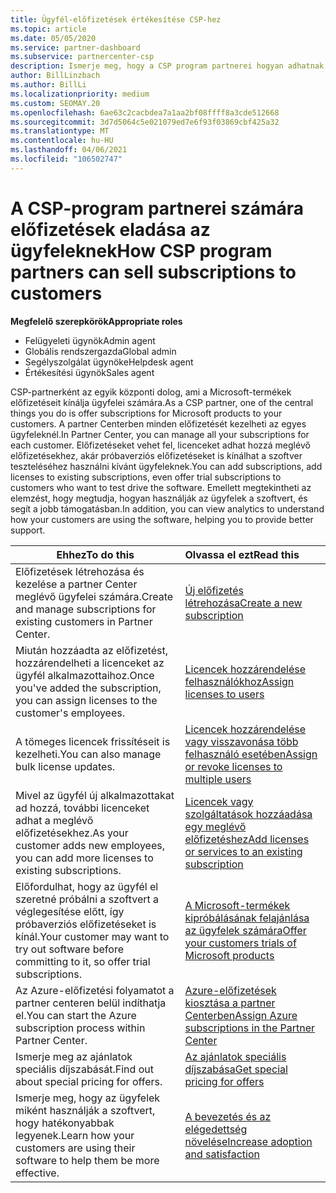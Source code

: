 ```yaml
---
title: Ügyfél-előfizetések értékesítése CSP-hez
ms.topic: article
ms.date: 05/05/2020
ms.service: partner-dashboard
ms.subservice: partnercenter-csp
description: Ismerje meg, hogy a CSP program partnerei hogyan adhatnak elő előfizetéseket az ügyfeleknek, és hogyan kezelhetik őket a partner centeren keresztül.
author: BillLinzbach
ms.author: BillLi
ms.localizationpriority: medium
ms.custom: SEOMAY.20
ms.openlocfilehash: 6ae63c2cacbdea7a1aa2bf08ffff8a3cde512668
ms.sourcegitcommit: 3d7d5064c5e021079ed7e6f93f03869cbf425a32
ms.translationtype: MT
ms.contentlocale: hu-HU
ms.lasthandoff: 04/06/2021
ms.locfileid: "106502747"
---
```

# <a name="how-csp-program-partners-can-sell-subscriptions-to-customers"></a><span data-ttu-id="b3d90-103">A CSP-program partnerei számára előfizetések eladása az ügyfeleknek</span><span class="sxs-lookup"><span data-stu-id="b3d90-103">How CSP program partners can sell subscriptions to customers</span></span>

<span data-ttu-id="b3d90-104">**Megfelelő szerepkörök**</span><span class="sxs-lookup"><span data-stu-id="b3d90-104">**Appropriate roles**</span></span>

- <span data-ttu-id="b3d90-105">Felügyeleti ügynök</span><span class="sxs-lookup"><span data-stu-id="b3d90-105">Admin agent</span></span>
- <span data-ttu-id="b3d90-106">Globális rendszergazda</span><span class="sxs-lookup"><span data-stu-id="b3d90-106">Global admin</span></span>
- <span data-ttu-id="b3d90-107">Segélyszolgálat ügynöke</span><span class="sxs-lookup"><span data-stu-id="b3d90-107">Helpdesk agent</span></span>
- <span data-ttu-id="b3d90-108">Értékesítési ügynök</span><span class="sxs-lookup"><span data-stu-id="b3d90-108">Sales agent</span></span>

<span data-ttu-id="b3d90-109">CSP-partnerként az egyik központi dolog, ami a Microsoft-termékek előfizetéseit kínálja ügyfelei számára.</span><span class="sxs-lookup"><span data-stu-id="b3d90-109">As a CSP partner, one of the central things you do is offer subscriptions for Microsoft products to your customers.</span></span> <span data-ttu-id="b3d90-110">A partner Centerben minden előfizetését kezelheti az egyes ügyfeleknél.</span><span class="sxs-lookup"><span data-stu-id="b3d90-110">In Partner Center, you can manage all your subscriptions for each customer.</span></span> <span data-ttu-id="b3d90-111">Előfizetéseket vehet fel, licenceket adhat hozzá meglévő előfizetésekhez, akár próbaverziós előfizetéseket is kínálhat a szoftver teszteléséhez használni kívánt ügyfeleknek.</span><span class="sxs-lookup"><span data-stu-id="b3d90-111">You can add subscriptions, add licenses to existing subscriptions, even offer trial subscriptions to customers who want to test drive the software.</span></span> <span data-ttu-id="b3d90-112">Emellett megtekintheti az elemzést, hogy megtudja, hogyan használják az ügyfelek a szoftvert, és segít a jobb támogatásban.</span><span class="sxs-lookup"><span data-stu-id="b3d90-112">In addition, you can view analytics to understand how your customers are using the software, helping you to provide better support.</span></span>

|<span data-ttu-id="b3d90-113">**Ehhez**</span><span class="sxs-lookup"><span data-stu-id="b3d90-113">**To do this**</span></span>   |<span data-ttu-id="b3d90-114">**Olvassa el ezt**</span><span class="sxs-lookup"><span data-stu-id="b3d90-114">**Read this**</span></span>   |
|----------------------|:----------------------|
|<span data-ttu-id="b3d90-115">Előfizetések létrehozása és kezelése a partner Center meglévő ügyfelei számára.</span><span class="sxs-lookup"><span data-stu-id="b3d90-115">Create and manage subscriptions for existing customers in Partner Center.</span></span>|[<span data-ttu-id="b3d90-116">Új előfizetés létrehozása</span><span class="sxs-lookup"><span data-stu-id="b3d90-116">Create a new subscription</span></span>](create-a-new-subscription.md)|
|<span data-ttu-id="b3d90-117">Miután hozzáadta az előfizetést, hozzárendelheti a licenceket az ügyfél alkalmazottaihoz.</span><span class="sxs-lookup"><span data-stu-id="b3d90-117">Once you've added the subscription, you can assign licenses to the customer's employees.</span></span>  |[<span data-ttu-id="b3d90-118">Licencek hozzárendelése felhasználókhoz</span><span class="sxs-lookup"><span data-stu-id="b3d90-118">Assign licenses to users</span></span>](assign-licenses-to-users.md)|
|<span data-ttu-id="b3d90-119">A tömeges licencek frissítéseit is kezelheti.</span><span class="sxs-lookup"><span data-stu-id="b3d90-119">You can also manage bulk license updates.</span></span>   |[<span data-ttu-id="b3d90-120">Licencek hozzárendelése vagy visszavonása több felhasználó esetében</span><span class="sxs-lookup"><span data-stu-id="b3d90-120">Assign or revoke licenses to multiple users</span></span>](bulk-license-provisioning-for-multiple-users.md)|
|<span data-ttu-id="b3d90-121">Mivel az ügyfél új alkalmazottakat ad hozzá, további licenceket adhat a meglévő előfizetésekhez.</span><span class="sxs-lookup"><span data-stu-id="b3d90-121">As your customer adds new employees, you can add more licenses to existing subscriptions.</span></span>   |[<span data-ttu-id="b3d90-122">Licencek vagy szolgáltatások hozzáadása egy meglévő előfizetéshez</span><span class="sxs-lookup"><span data-stu-id="b3d90-122">Add licenses or services to an existing subscription</span></span>](add-licenses-or-services-to-an-existing-subscription.md)|
|<span data-ttu-id="b3d90-123">Előfordulhat, hogy az ügyfél el szeretné próbálni a szoftvert a véglegesítése előtt, így próbaverziós előfizetéseket is kínál.</span><span class="sxs-lookup"><span data-stu-id="b3d90-123">Your customer may want to try out software before committing to it, so offer trial subscriptions.</span></span>    |[<span data-ttu-id="b3d90-124">A Microsoft-termékek kipróbálásának felajánlása az ügyfelek számára</span><span class="sxs-lookup"><span data-stu-id="b3d90-124">Offer your customers trials of Microsoft products</span></span>](offer-your-customers-trials-of-microsoft-products.md)|
|<span data-ttu-id="b3d90-125">Az Azure-előfizetési folyamatot a partner centeren belül indíthatja el.</span><span class="sxs-lookup"><span data-stu-id="b3d90-125">You can start the Azure subscription process within Partner Center.</span></span>   |[<span data-ttu-id="b3d90-126">Azure-előfizetések kiosztása a partner Centerben</span><span class="sxs-lookup"><span data-stu-id="b3d90-126">Assign Azure subscriptions in the Partner Center</span></span>](assign-azure-subscriptions.md)|
|<span data-ttu-id="b3d90-127">Ismerje meg az ajánlatok speciális díjszabását.</span><span class="sxs-lookup"><span data-stu-id="b3d90-127">Find out about special pricing for offers.</span></span>   |[<span data-ttu-id="b3d90-128">Az ajánlatok speciális díjszabása</span><span class="sxs-lookup"><span data-stu-id="b3d90-128">Get special pricing for offers</span></span>](get-special-pricing-for-offers.md)|
|<span data-ttu-id="b3d90-129">Ismerje meg, hogy az ügyfelek miként használják a szoftvert, hogy hatékonyabbak legyenek.</span><span class="sxs-lookup"><span data-stu-id="b3d90-129">Learn how your customers are using their software to help them be more effective.</span></span>   | [<span data-ttu-id="b3d90-130">A bevezetés és az elégedettség növelése</span><span class="sxs-lookup"><span data-stu-id="b3d90-130">Increase adoption and satisfaction</span></span>](increasing-adoption-and-satisfaction.md)   |
